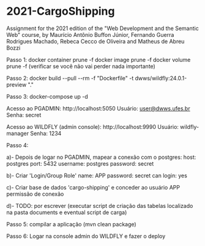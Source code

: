 # 2021-CargoShipping
Assignment for the 2021 edition of the "Web Development and the Semantic Web" course, by Maurício Antônio Buffon Júnior, Fernando Guerra Rodrigues Machado, Rebeca Cecco de Oliveira and Matheus de Abreu Bozzi

Passo 1:
docker container prune -f
docker image prune -f
docker volume prune -f (verificar se você não vai perder nada importante)

Passo 2:
docker build --pull --rm -f "Dockerfile" -t dwws/wildfly:24.0.1-preview "." 

Passo 3:
docker-compose up -d

Acesso ao PGADMIN: http://localhost:5050
Usuário: user@dwws.ufes.br
Senha: secret

Acesso ao WILDFLY (admin console): http://localhost:9990
Usuário: wildfly-manager
Senha: 1234

Passo 4:

a)- Depois de logar no PGADMIN, mapear a conexão com o postgres:
host: postgres
port: 5432
username: postgres
password: secret


b)- Criar 'Login/Group Role'
name: APP
password: secret
can login: yes

c)- Criar base de dados 'cargo-shipping' e conceder ao usuário APP permissão de conexão

d)- TODO: por escrever (executar script de criação das tabelas localizado na pasta documents e eventual script de carga)

Passo 5: compilar a aplicação (mvn clean package)

Passo 6: Logar na console admin do WILDFLY e fazer o deploy


